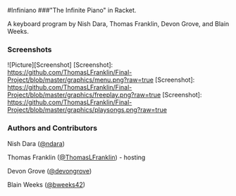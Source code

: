 #Infiniano
###"The Infinite Piano" in Racket.

A keyboard program by Nish Dara, Thomas Franklin, Devon Grove, and Blain Weeks.


### Screenshots
![Picture][Screenshot]
[Screenshot]: https://github.com/ThomasLFranklin/Final-Project/blob/master/graphics/menu.png?raw=true
[Screenshot]: https://github.com/ThomasLFranklin/Final-Project/blob/master/graphics/freeplay.png?raw=true
[Screenshot]: https://github.com/ThomasLFranklin/Final-Project/blob/master/graphics/playsongs.png?raw=true


### Authors and Contributors
Nish Dara ([@ndara](https://github.com/ndara))

Thomas Franklin ([@ThomasLFranklin](https://github.com/ThomasLFranklin)) - hosting

Devon Grove ([@devongrove](https://github.com/devongrove))

Blain Weeks ([@bweeks42](https://github.com/bweeks42))

